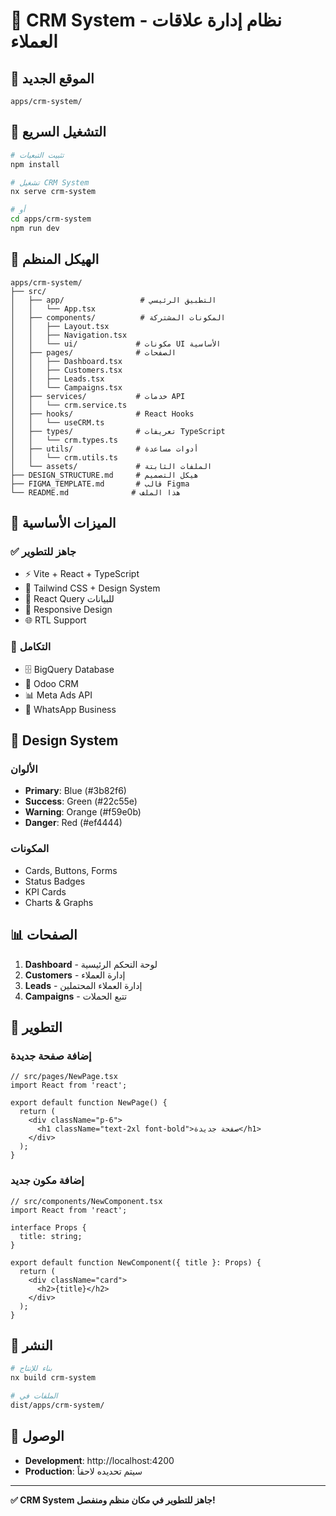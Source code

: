 # 🏢 CRM System - نظام إدارة علاقات العملاء

## 📍 الموقع الجديد
```
apps/crm-system/
```

## 🚀 التشغيل السريع

```bash
# تثبيت التبعيات
npm install

# تشغيل CRM System
nx serve crm-system

# أو
cd apps/crm-system
npm run dev
```

## 📁 الهيكل المنظم

```
apps/crm-system/
├── src/
│   ├── app/                 # التطبيق الرئيسي
│   │   └── App.tsx
│   ├── components/          # المكونات المشتركة
│   │   ├── Layout.tsx
│   │   ├── Navigation.tsx
│   │   └── ui/             # مكونات UI الأساسية
│   ├── pages/              # الصفحات
│   │   ├── Dashboard.tsx
│   │   ├── Customers.tsx
│   │   ├── Leads.tsx
│   │   └── Campaigns.tsx
│   ├── services/           # خدمات API
│   │   └── crm.service.ts
│   ├── hooks/              # React Hooks
│   │   └── useCRM.ts
│   ├── types/              # تعريفات TypeScript
│   │   └── crm.types.ts
│   ├── utils/              # أدوات مساعدة
│   │   └── crm.utils.ts
│   └── assets/             # الملفات الثابتة
├── DESIGN_STRUCTURE.md     # هيكل التصميم
├── FIGMA_TEMPLATE.md       # قالب Figma
└── README.md              # هذا الملف
```

## 🎯 الميزات الأساسية

### ✅ جاهز للتطوير
- ⚡ Vite + React + TypeScript
- 🎨 Tailwind CSS + Design System
- 🔄 React Query للبيانات
- 📱 Responsive Design
- 🌐 RTL Support

### 🔗 التكامل
- 🗄️ BigQuery Database
- 🤖 Odoo CRM
- 📊 Meta Ads API
- 📱 WhatsApp Business

## 🎨 Design System

### الألوان
- **Primary**: Blue (#3b82f6)
- **Success**: Green (#22c55e)
- **Warning**: Orange (#f59e0b)
- **Danger**: Red (#ef4444)

### المكونات
- Cards, Buttons, Forms
- Status Badges
- KPI Cards
- Charts & Graphs

## 📊 الصفحات

1. **Dashboard** - لوحة التحكم الرئيسية
2. **Customers** - إدارة العملاء
3. **Leads** - إدارة العملاء المحتملين
4. **Campaigns** - تتبع الحملات

## 🔧 التطوير

### إضافة صفحة جديدة
```tsx
// src/pages/NewPage.tsx
import React from 'react';

export default function NewPage() {
  return (
    <div className="p-6">
      <h1 className="text-2xl font-bold">صفحة جديدة</h1>
    </div>
  );
}
```

### إضافة مكون جديد
```tsx
// src/components/NewComponent.tsx
import React from 'react';

interface Props {
  title: string;
}

export default function NewComponent({ title }: Props) {
  return (
    <div className="card">
      <h2>{title}</h2>
    </div>
  );
}
```

## 🚀 النشر

```bash
# بناء للإنتاج
nx build crm-system

# الملفات في
dist/apps/crm-system/
```

## 📱 الوصول

- **Development**: http://localhost:4200
- **Production**: سيتم تحديده لاحقاً

---

**✅ CRM System جاهز للتطوير في مكان منظم ومنفصل!**